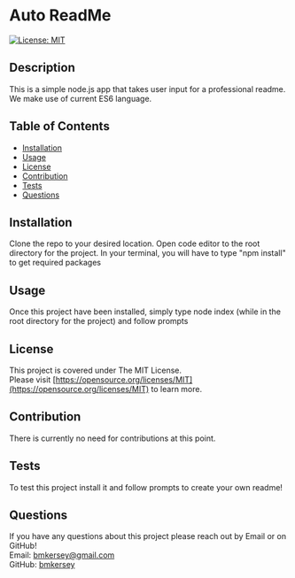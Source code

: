 # Auto ReadMe
  [![License: MIT](https://img.shields.io/badge/License-MIT-yellow.svg)](https://opensource.org/licenses/MIT)
  ## Description
  This is a simple node.js app that takes user input for a professional readme. We make use of current ES6 language. 
  ## Table of Contents
  * [Installation](#installation)
  * [Usage](#usage)
  * [License](#license)
  * [Contribution](#contribution)
  * [Tests](#tests)
  * [Questions](#questions)
  ## Installation
  Clone the repo to your desired location. Open code editor to the root directory for the project. In your terminal, you will have to type "npm install" to get required packages
  ## Usage
  Once this project have been installed, simply type node index (while in the root directory for the project) and follow prompts
  ## License
  This project is covered under The MIT License.  
  Please visit [https://opensource.org/licenses/MIT](https://opensource.org/licenses/MIT) to learn more.
  
  ## Contribution
  There is currently no need for contributions at this point.
  
  ## Tests 
  To test this project install it and follow prompts to create your own readme!
  
  ## Questions
  If you have any questions about this project please reach out by Email or on GitHub!  
  Email: bmkersey@gmail.com  
  GitHub: [bmkersey](https://github.com/bmkersey)  
  
  